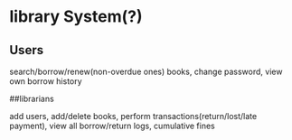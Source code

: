 # library System(?)

## Users

search/borrow/renew(non-overdue ones) books, change password, view own borrow history

##librarians

add users, add/delete books, perform transactions(return/lost/late payment), view all borrow/return logs, cumulative fines